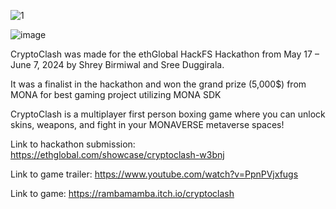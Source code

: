 ![1](https://github.com/shreybirmiwal/hackfs/assets/67839663/4669878b-a117-48d3-8eba-e50c13a0ea30)

![image](https://github.com/shreybirmiwal/CryptoClash-HackFS2024/assets/67839663/0bcff433-07a0-4665-8319-93de8e8a9a53)



CryptoClash was made for the ethGlobal HackFS Hackathon from May 17 – June 7, 2024 by Shrey Birmiwal and Sree Duggirala.

It was a finalist in the hackathon and won the grand prize (5,000$) from MONA for best gaming project utilizing MONA SDK

CryptoClash is a multiplayer first person boxing game where you can unlock skins, weapons, and fight in your MONAVERSE metaverse spaces!





Link to hackathon submission: https://ethglobal.com/showcase/cryptoclash-w3bnj

Link to game trailer: https://www.youtube.com/watch?v=PpnPVjxfugs

Link to game: https://rambamamba.itch.io/cryptoclash
